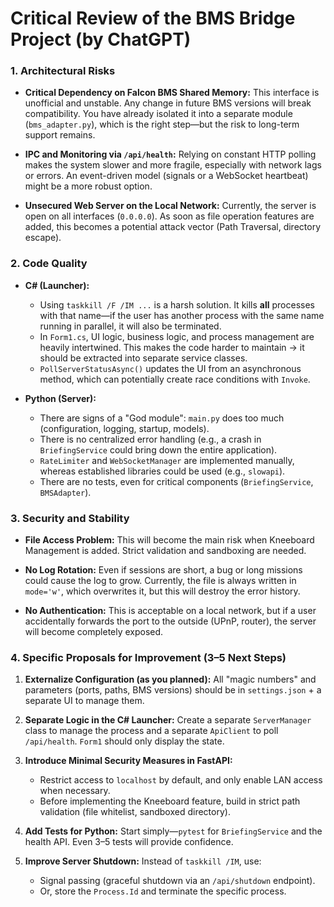 # Critical Review of the BMS Bridge Project (by ChatGPT)

### 1. Architectural Risks

-   **Critical Dependency on Falcon BMS Shared Memory:** This interface is unofficial and unstable. Any change in future BMS versions will break compatibility. You have already isolated it into a separate module (`bms_adapter.py`), which is the right step—but the risk to long-term support remains.

-   **IPC and Monitoring via `/api/health`:** Relying on constant HTTP polling makes the system slower and more fragile, especially with network lags or errors. An event-driven model (signals or a WebSocket heartbeat) might be a more robust option.

-   **Unsecured Web Server on the Local Network:** Currently, the server is open on all interfaces (`0.0.0.0`). As soon as file operation features are added, this becomes a potential attack vector (Path Traversal, directory escape).

### 2. Code Quality

-   **C# (Launcher):**
    -   Using `taskkill /F /IM ...` is a harsh solution. It kills **all** processes with that name—if the user has another process with the same name running in parallel, it will also be terminated.
    -   In `Form1.cs`, UI logic, business logic, and process management are heavily intertwined. This makes the code harder to maintain -> it should be extracted into separate service classes.
    -   `PollServerStatusAsync()` updates the UI from an asynchronous method, which can potentially create race conditions with `Invoke`.

-   **Python (Server):**
    -   There are signs of a "God module": `main.py` does too much (configuration, logging, startup, models).
    -   There is no centralized error handling (e.g., a crash in `BriefingService` could bring down the entire application).
    -   `RateLimiter` and `WebSocketManager` are implemented manually, whereas established libraries could be used (e.g., `slowapi`).
    -   There are no tests, even for critical components (`BriefingService`, `BMSAdapter`).

### 3. Security and Stability

-   **File Access Problem:** This will become the main risk when Kneeboard Management is added. Strict validation and sandboxing are needed.

-   **No Log Rotation:** Even if sessions are short, a bug or long missions could cause the log to grow. Currently, the file is always written in `mode='w'`, which overwrites it, but this will destroy the error history.

-   **No Authentication:** This is acceptable on a local network, but if a user accidentally forwards the port to the outside (UPnP, router), the server will become completely exposed.

### 4. Specific Proposals for Improvement (3–5 Next Steps)

1.  **Externalize Configuration (as you planned):** All "magic numbers" and parameters (ports, paths, BMS versions) should be in `settings.json` + a separate UI to manage them.

2.  **Separate Logic in the C# Launcher:** Create a separate `ServerManager` class to manage the process and a separate `ApiClient` to poll `/api/health`. `Form1` should only display the state.

3.  **Introduce Minimal Security Measures in FastAPI:**
    *   Restrict access to `localhost` by default, and only enable LAN access when necessary.
    *   Before implementing the Kneeboard feature, build in strict path validation (file whitelist, sandboxed directory).

4.  **Add Tests for Python:** Start simply—`pytest` for `BriefingService` and the health API. Even 3–5 tests will provide confidence.

5.  **Improve Server Shutdown:** Instead of `taskkill /IM`, use:
    *   Signal passing (graceful shutdown via an `/api/shutdown` endpoint).
    *   Or, store the `Process.Id` and terminate the specific process.